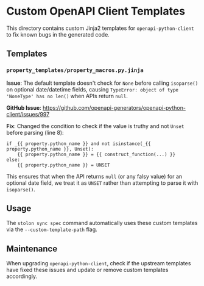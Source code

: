 # Custom OpenAPI Client Templates

This directory contains custom Jinja2 templates for `openapi-python-client` to fix known bugs in the generated code.

## Templates

### `property_templates/property_macros.py.jinja`

**Issue**: The default template doesn't check for `None` before calling `isoparse()` on optional date/datetime fields, causing `TypeError: object of type 'NoneType' has no len()` when APIs return `null`.

**GitHub Issue**: https://github.com/openapi-generators/openapi-python-client/issues/997

**Fix**: Changed the condition to check if the value is truthy and not `Unset` before parsing (line 8):

```jinja2
if _{{ property.python_name }} and not isinstance(_{{ property.python_name }}, Unset):
    {{ property.python_name }} = {{ construct_function(...) }}
else:
    {{ property.python_name }} = UNSET
```

This ensures that when the API returns `null` (or any falsy value) for an optional date field, we treat it as `UNSET` rather than attempting to parse it with `isoparse()`.

## Usage

The `stolon sync spec` command automatically uses these custom templates via the `--custom-template-path` flag.

## Maintenance

When upgrading `openapi-python-client`, check if the upstream templates have fixed these issues and update or remove custom templates accordingly.

